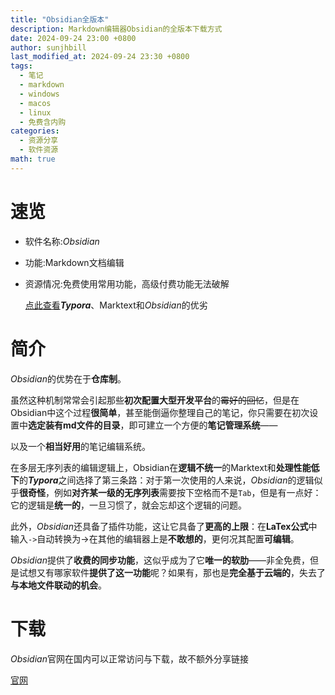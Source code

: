 ```yaml
---
title: "Obsidian全版本"
description: Markdown编辑器Obsidian的全版本下载方式
date: 2024-09-24 23:00 +0800
author: sunjhbill
last_modified_at: 2024-09-24 23:30 +0800
tags:
  - 笔记
  - markdown
  - windows
  - macos
  - linux
  - 免费含内购
categories:
  - 资源分享
  - 软件资源
math: true
---
```


# 速览
- 软件名称:*Obsidian*
- 功能:Markdown文档编辑
- 资源情况:免费使用常用功能，高级付费功能无法破解

  [点此查看](https://sunjhbill.github.io/daily-report-20240923/#3)***Typora***、Marktext和*Obsidian*的优劣

# 简介

*Obsidian*的优势在于**仓库制**。

虽然这种机制常常会引起那些**初次配置大型开发平台**的~~霉好的回忆~~，但是在Obsidian中这个过程**很简单**，甚至能倒逼你整理自己的笔记，你只需要在初次设置中**选定装有md文件的目录**，即可建立一个方便的**笔记管理系统**——

以及一个**相当好用**的笔记编辑系统。

在多层无序列表的编辑逻辑上，Obsidian在**逻辑不统一**的Marktext和**处理性能低下**的***Typora***之间选择了第三条路：对于第一次使用的人来说，*Obsidian*的逻辑似乎**很奇怪**，例如**对齐某一级的无序列表**需要按下空格而不是`Tab`，但是有一点好：它的逻辑是**统一的**，一旦习惯了，就会忘却这个逻辑的问题。

此外，*Obsidian*还具备了插件功能，这让它具备了**更高的上限**：在**LaTex公式**中输入`->`自动转换为$\to$在其他的编辑器上是**不敢想的**，更何况其配置**可编辑**。

*Obsidian*提供了**收费的同步功能**，这似乎成为了它**唯一的软肋**——非全免费，但是试想又有哪家软件**提供了这一功能**呢？如果有，那也是**完全基于云端的**，失去了**与本地文件联动的机会**。

# 下载

*Obsidian*官网在国内可以正常访问与下载，故不额外分享链接

[官网](https://obsidian.md/download)
